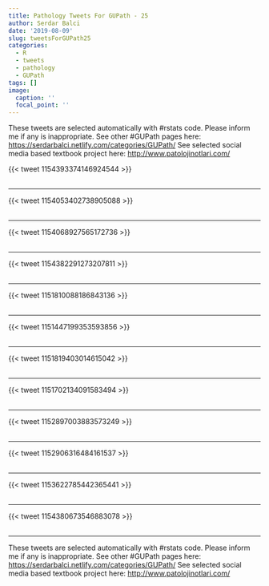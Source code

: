 ```yaml
---
title: Pathology Tweets For GUPath - 25
author: Serdar Balci
date: '2019-08-09'
slug: tweetsForGUPath25
categories:
  - R
  - tweets
  - pathology
  - GUPath
tags: []
image:
  caption: ''
  focal_point: ''
---
```



These tweets are selected automatically with #rstats code. Please inform me if any is inappropriate.
See other #GUPath pages here: https://serdarbalci.netlify.com/categories/GUPath/ 
See selected social media based textbook project here: http://www.patolojinotlari.com/

{{< tweet 1154393374146924544 >}}
<br>
<br>
<hr>
{{< tweet 1154053402738905088 >}}
<br>
<br>
<hr>
{{< tweet 1154068927565172736 >}}
<br>
<br>
<hr>
{{< tweet 1154382291273207811 >}}
<br>
<br>
<hr>
{{< tweet 1151810088186843136 >}}
<br>
<br>
<hr>
{{< tweet 1151447199353593856 >}}
<br>
<br>
<hr>
{{< tweet 1151819403014615042 >}}
<br>
<br>
<hr>
{{< tweet 1151702134091583494 >}}
<br>
<br>
<hr>
{{< tweet 1152897003883573249 >}}
<br>
<br>
<hr>
{{< tweet 1152906316484161537 >}}
<br>
<br>
<hr>
{{< tweet 1153622785442365441 >}}
<br>
<br>
<hr>
{{< tweet 1154380673546883078 >}}
<br>
<br>
<hr>


These tweets are selected automatically with #rstats code. Please inform me if any is inappropriate.
See other #GUPath pages here: https://serdarbalci.netlify.com/categories/GUPath/ 
See selected social media based textbook project here: http://www.patolojinotlari.com/
